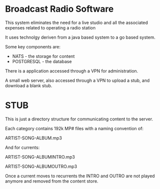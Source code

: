 # Broadcast Radio Software

This system eliminates the need for a live studio and all the associated expenses related to operating a radio station

It uses technolgy deriven from a java based system to a go based system.

Some key components are:

* NATS - the storage for content
* POSTGRESQL - the database

There is a application accessed through a VPN for administration.

A small web server, also accessed through a VPN to upload a stub, and download a blank stub.

# STUB

This is just a directory structure for communicating content to the server.

Each category contains 192k MP# files with a naming convention of:

ARTIST-SONG-ALBUM.mp3

And for currents:

ARTIST-SONG-ALBUMINTRO.mp3

ARTIST-SONG-ALBUMOUTRO.mp3

Once a current moves to recurrents the INTRO and OUTRO are not played anymore and removed from the content store.

